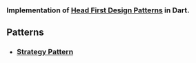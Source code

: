 ### Implementation of [Head First Design Patterns](https://www.oreilly.com/library/view/head-first-design/9781492077992) in Dart.

## Patterns

- ### [Strategy Pattern](https://github.com/AhmedLSayed9/dart_design_patterns/tree/master/lib/strategy)
